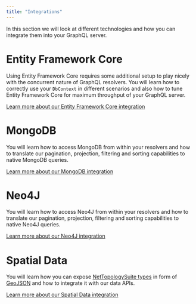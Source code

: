```yaml
---
title: "Integrations"
---
```


In this section we will look at different technologies and how you can integrate them into your GraphQL server.

# Entity Framework Core

Using Entity Framework Core requires some additional setup to play nicely with the concurrent nature of GraphQL resolvers. You will learn how to correctly use your `DbContext` in different scenarios and also how to tune Entity Framework Core for maximum throughput of your GraphQL server.

[Learn more about our Entity Framework Core integration](/docs/hotchocolate/v13/integrations/entity-framework)

# MongoDB

You will learn how to access MongoDB from within your resolvers and how to translate our pagination, projection, filtering and sorting capabilities to native MongoDB queries.

[Learn more about our MongoDB integration](/docs/hotchocolate/v13/integrations/mongodb)

# Neo4J

You will learn how to access Neo4J from within your resolvers and how to translate our pagination, projection, filtering and sorting capabilities to native Neo4J queries.

[Learn more about our Neo4J integration](/docs/hotchocolate/v13/integrations/neo4j)

# Spatial Data

You will learn how you can expose [NetTopologySuite types](https://github.com/NetTopologySuite/NetTopologySuite) in form of [GeoJSON](https://geojson.org/) and how to integrate it with our data APIs.

[Learn more about our Spatial Data integration](/docs/hotchocolate/v13/integrations/spatial-data)
